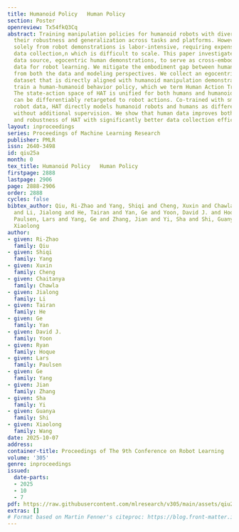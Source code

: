 ```yaml
---
title: Humanoid Policy   Human Policy
section: Poster
openreview: Tx54fkQ3Cq
abstract: Training manipulation policies for humanoid robots with diverse data enhances
  their robustness and generalization across tasks and platforms. However, learning
  solely from robot demonstrations is labor-intensive, requiring expensive tele-operated
  data collection,n which is difficult to scale. This paper investigates a more scalable
  data source, egocentric human demonstrations, to serve as cross-embodiment training
  data for robot learning. We mitigate the embodiment gap between humanoids and humans
  from both the data and modeling perspectives. We collect an egocentric task-oriented
  dataset that is directly aligned with humanoid manipulation demonstrations. We then
  train a human-humanoid behavior policy, which we term Human Action Transformer (HAT).
  The state-action space of HAT is unified for both humans and humanoid robots and
  can be differentiably retargeted to robot actions. Co-trained with smaller-scale
  robot data, HAT directly models humanoid robots and humans as different embodiments
  without additional supervision. We show that human data improves both the generalization
  and robustness of HAT with significantly better data collection efficiency.
layout: inproceedings
series: Proceedings of Machine Learning Research
publisher: PMLR
issn: 2640-3498
id: qiu25a
month: 0
tex_title: Humanoid Policy   Human Policy
firstpage: 2888
lastpage: 2906
page: 2888-2906
order: 2888
cycles: false
bibtex_author: Qiu, Ri-Zhao and Yang, Shiqi and Cheng, Xuxin and Chawla, Chaitanya
  and Li, Jialong and He, Tairan and Yan, Ge and Yoon, David J. and Hoque, Ryan and
  Paulsen, Lars and Yang, Ge and Zhang, Jian and Yi, Sha and Shi, Guanya and Wang,
  Xiaolong
author:
- given: Ri-Zhao
  family: Qiu
- given: Shiqi
  family: Yang
- given: Xuxin
  family: Cheng
- given: Chaitanya
  family: Chawla
- given: Jialong
  family: Li
- given: Tairan
  family: He
- given: Ge
  family: Yan
- given: David J.
  family: Yoon
- given: Ryan
  family: Hoque
- given: Lars
  family: Paulsen
- given: Ge
  family: Yang
- given: Jian
  family: Zhang
- given: Sha
  family: Yi
- given: Guanya
  family: Shi
- given: Xiaolong
  family: Wang
date: 2025-10-07
address:
container-title: Proceedings of The 9th Conference on Robot Learning
volume: '305'
genre: inproceedings
issued:
  date-parts:
  - 2025
  - 10
  - 7
pdf: https://raw.githubusercontent.com/mlresearch/v305/main/assets/qiu25a/qiu25a.pdf
extras: []
# Format based on Martin Fenner's citeproc: https://blog.front-matter.io/posts/citeproc-yaml-for-bibliographies/
---
```

